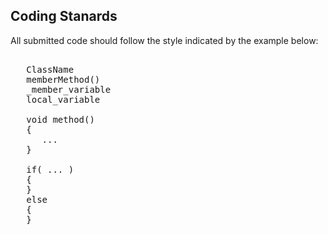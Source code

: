 Coding Stanards
--------------------

All submitted code should follow the style indicated by the example below:

   <pre>

   ClassName
   memberMethod()
   _member_variable
   local_variable

   void method()
   {
      ...
   }

   if( ... ) 
   {
   }
   else
   {
   }

   </pre> 


